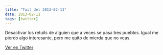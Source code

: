 ```yaml
---
title: "Tuit del 2013-02-11"
date: 2013-02-11
tags: [twitter]
---
```


Desactivar los retuits de alguien que a veces se pasa tres pueblos. Igual me pierdo algo interesante, pero me quito de mierda que no veas.



[Ver en Twitter](https://twitter.com/i/web/status/301078466680463362)
